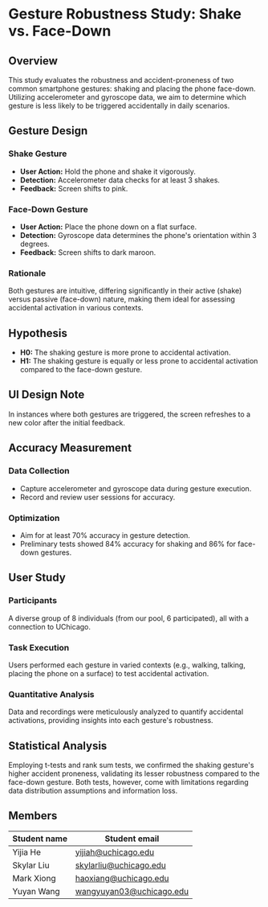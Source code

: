 # Gesture Robustness Study: Shake vs. Face-Down

## Overview
This study evaluates the robustness and accident-proneness of two common smartphone gestures: shaking and placing the phone face-down. Utilizing accelerometer and gyroscope data, we aim to determine which gesture is less likely to be triggered accidentally in daily scenarios.

## Gesture Design

### Shake Gesture
- **User Action:** Hold the phone and shake it vigorously.
- **Detection:** Accelerometer data checks for at least 3 shakes.
- **Feedback:** Screen shifts to pink.

### Face-Down Gesture
- **User Action:** Place the phone down on a flat surface.
- **Detection:** Gyroscope data determines the phone's orientation within 3 degrees.
- **Feedback:** Screen shifts to dark maroon.

### Rationale
Both gestures are intuitive, differing significantly in their active (shake) versus passive (face-down) nature, making them ideal for assessing accidental activation in various contexts.

## Hypothesis
- **H0:** The shaking gesture is more prone to accidental activation.
- **H1:** The shaking gesture is equally or less prone to accidental activation compared to the face-down gesture.

## UI Design Note
In instances where both gestures are triggered, the screen refreshes to a new color after the initial feedback.

## Accuracy Measurement

### Data Collection
- Capture accelerometer and gyroscope data during gesture execution.
- Record and review user sessions for accuracy.

### Optimization
- Aim for at least 70% accuracy in gesture detection.
- Preliminary tests showed 84% accuracy for shaking and 86% for face-down gestures.

## User Study

### Participants
A diverse group of 8 individuals (from our pool, 6 participated), all with a connection to UChicago.

### Task Execution
Users performed each gesture in varied contexts (e.g., walking, talking, placing the phone on a surface) to test accidental activation.

### Quantitative Analysis
Data and recordings were meticulously analyzed to quantify accidental activations, providing insights into each gesture's robustness.

## Statistical Analysis

Employing t-tests and rank sum tests, we confirmed the shaking gesture's higher accident proneness, validating its lesser robustness compared to the face-down gesture. Both tests, however, come with limitations regarding data distribution assumptions and information loss.

## Members
| Student name | Student email |
| --- | --- |
| Yijia He | yijiah@uchicago.edu |
| Skylar Liu | skylarliu@uchicago.edu |
| Mark Xiong | haoxiang@uchicago.edu |
| Yuyan Wang | wangyuyan03@uchicago.edu |
